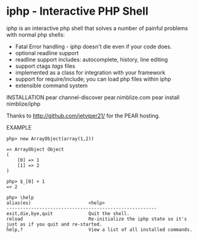 iphp - Interactive PHP Shell
============================
iphp is an interactive php shell that solves a number of painful problems with normal php shells:

* Fatal Error handling - iphp doesn't die even if your code does.
* optional readline support
* readline support includes: autocomplete, history, line editing
* support ctags *tags* files
* implemented as a class for integration with your framework
* support for require/include; you can load php files within iphp
* extensible command system

INSTALLATION
pear channel-discover pear.nimblize.com
pear install nimblize/iphp

Thanks to http://github.com/jetviper21/ for the PEAR hosting.

EXAMPLE

    php> new ArrayObject(array(1,2))
    
    => ArrayObject Object
    (
        [0] => 1
        [1] => 2
    )
    
    php> $_[0] + 1
    => 2

    php> \help 
    alias(es)                     <help>
    -------------------------------------------------------
    exit,die,bye,quit             Quit the shell.
    reload                        Re-initialize the iphp state so it's just as if you quit and re-started.
    help,?                        View a list of all installed commands.
